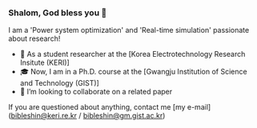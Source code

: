 ### Shalom, God bless you 👋

I am a 'Power system optimization' and 'Real-time simulation' passionate about research!

- 🔭 As a student researcher at the [Korea Electrotechnology Research Insitute (KERI)]
- 🎓 Now, I am in a Ph.D. course at the [Gwangju Institution of Science and Technology (GIST)]
- 👯 I’m looking to collaborate on a related paper

If you are questioned about anything, contact me [my e-mail] (bibleshin@keri.re.kr / bibleshin@gm.gist.ac.kr)
